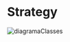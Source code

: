 # Strategy

![diagramaClasses](https://github.com/ritahecht/bertoti/assets/89950512/3826a286-8c05-470b-9dd1-9e0d81bc7c10)
